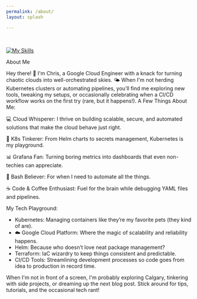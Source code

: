 ```yaml
---
permalink: /about/
layout: splash

---
```

<br />


[![My Skills](https://skillicons.dev/icons?i=bash,gcp,git,grafana,kubernetes,terraform,vscode)](https://skillicons.dev)


About Me

Hey there! 👋 I'm Chris, a Google Cloud Engineer with a knack for turning chaotic clouds into well-orchestrated skies. 🌤️ When I'm not herding Kubernetes clusters or automating pipelines, you’ll find me exploring new tools, tweaking my setups, or occasionally celebrating when a CI/CD workflow works on the first try (rare, but it happens!).
A Few Things About Me:

💻 Cloud Whisperer: I thrive on building scalable, secure, and automated solutions that make the cloud behave just right.

🔧 K8s Tinkerer: From Helm charts to secrets management, Kubernetes is my playground.

📊 Grafana Fan: Turning boring metrics into dashboards that even non-techies can appreciate.

🐚 Bash Believer: For when I need to automate all the things.

☕ Code & Coffee Enthusiast: Fuel for the brain while debugging YAML files and pipelines.

My Tech Playground:

* Kubernetes: Managing containers like they’re my favorite pets (they kind of are).
* ☁️ Google Cloud Platform: Where the magic of scalability and reliability happens.
* Helm: Because who doesn’t love neat package management?
* Terraform: IaC wizardry to keep things consistent and predictable.
* CI/CD Tools: Streamlining development processes so code goes from idea to production in record time.

When I'm not in front of a screen, I'm probably exploring Calgary, tinkering with side projects, or dreaming up the next blog post. Stick around for tips, tutorials, and the occasional tech rant!